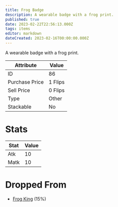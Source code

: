 ```yaml
---
title: Frog Badge
description: A wearable badge with a frog print.
published: true
date: 2023-02-22T22:56:13.000Z
tags: items
editor: markdown
dateCreated: 2023-02-16T00:00:00.000Z
---
```


A wearable badge with a frog print.

|Attribute|Value|
|-|-|
|ID|86|
|Purchase Price|1 Flips|
|Sell Price|0 Flips|
|Type|Other|
|Stackable|No|

# Stats
|Stat|Value|
|-|-|
|Atk|10|
|Matk|10|

# Dropped From
 * [Frog King](/monsters/frog-king.md) (15%)
